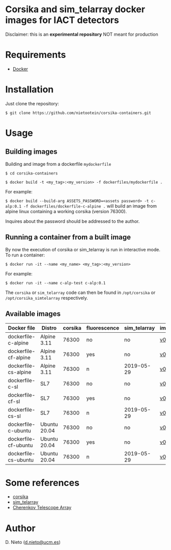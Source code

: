 # Corsika and sim_telarray docker images for IACT detectors
Disclaimer: this is an **experimental repository** NOT meant for production

# Requirements
* [Docker](https://docs.docker.com/engine/install/)

# Installation

Just clone the repository:

`$ git clone https://github.com/nietootein/corsika-containers.git`

# Usage 
## Building images

Building and image from a dockerfile `mydockerfile`

`$ cd corsika-containers`

`$ docker build -t <my_tag>:<my_version> -f dockerfiles/mydockerfile .`

For example:

`$ docker build --build-arg ASSETS_PASSWORD=<assets password> -t c-alp:0.1 -f dockerfiles/dockerfile-c-alpine .` will build an image from alpine linux containing a working corsika (version 76300).

Inquires about the password should be addressed to the author. 

## Running a container from a built image

By now the execution of corsika or sim_telarray is run in interactive mode. To run a container:

`$ docker run -it --name <my_name> <my_tag>:<my_version>`

For example:

`$ docker run -it --name c-alp-test c-alp:0.1`

The `corsika` or `sim_telarray` code can then be found in `/opt/corsika` or `/opt/corsika_simtelarray` respectively.

## Available images

| Docker file | Distro | corsika | fluorescence | sim_telarray | image | 
|---|---|---|---|---|---|
| dockerfile-c-alpine | Alpine 3.11 | 76300 | no | no | [v0.1](http://sagan.gae.ucm.es/~nieto/cta/sims/software/images/c-alpine_v0.1.tar.gz) |
| dockerfile-cf-alpine | Alpine 3.11 | 76300 | yes | no |  [v0.1](http://sagan.gae.ucm.es/~nieto/cta/sims/software/images/cf-alpine_v0.1.tar.gz) |
| dockerfile-cs-alpine | Alpine 3.11 | 76300 | n | 2019-05-29 | [v0.1](http://sagan.gae.ucm.es/~nieto/cta/sims/software/images/cs-alpine_v0.1.tar.gz) |
| dockerfile-c-sl | SL7 | 76300 | no | no | [v0.1](http://sagan.gae.ucm.es/~nieto/cta/sims/software/images/c-sl_v0.1.tar.gz) |
| dockerfile-cf-sl | SL7 | 76300 | yes | no | [v0.1](http://sagan.gae.ucm.es/~nieto/cta/sims/software/images/cf-sl_v0.1.tar.gz) |
| dockerfile-cs-sl | SL7 | 76300 | n | 2019-05-29 | [v0.1](http://sagan.gae.ucm.es/~nieto/cta/sims/software/images/cs-sl_v0.1.tar.gz) |
| dockerfile-c-ubuntu | Ubuntu 20.04 | 76300 | no | no | [v0.1](http://sagan.gae.ucm.es/~nieto/cta/sims/software/images/c-ubuntu_v0.1.tar.gz) |
| dockerfile-cf-ubuntu | Ubuntu 20.04 | 76300 | yes | no | [v0.1](http://sagan.gae.ucm.es/~nieto/cta/sims/software/images/cf-ubuntu_v0.1.tar.gz) |
| dockerfile-cs-ubuntu | Ubuntu 20.04 | 76300 | n | 2019-05-29 | [v0.1](http://sagan.gae.ucm.es/~nieto/cta/sims/software/images/cs-ubuntu_v0.1.tar.gz) |

# Some references

* [corsika](https://www.ikp.kit.edu/corsika/)
* [sim_telarray](https://www.mpi-hd.mpg.de/hfm/~bernlohr/sim_telarray/)
* [Cherenkov Telescope Array](https://www.cta-observatory.org)

# Author
D. Nieto (d.nieto@ucm.es)
